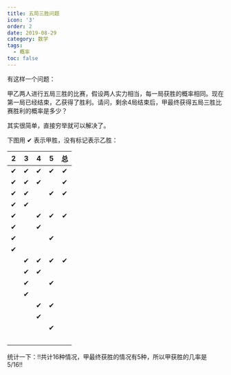 ```yaml
---
title: 五局三胜问题
icon: '3'
order: 2
date: 2019-08-29
category: 数学
tags:
  - 概率
toc: false
---
```


有这样一个问题：

甲乙两人进行五局三胜的比赛，假设两人实力相当，每一局获胜的概率相同。现在第一局已经结束，乙获得了胜利。请问，剩余4局结束后，甲最终获得五局三胜比赛胜利的概率是多少？

<!-- more -->

其实很简单，直接穷举就可以解决了。

下图用 ✔ 表示甲胜，没有标记表示乙胜：

| 2 | 3 | 4 | 5 |   总    |
|:-:|:-:|:-:|:-:|:------:|
| ✔ | ✔ | ✔ | ✔ |   ✔    |
| ✔ | ✔ | ✔ |   |   ✔    |
| ✔ | ✔ |   | ✔ |   ✔    |
| ✔ | ✔ |   |   |        |
| ✔ |   | ✔ | ✔ |   ✔    |
| ✔ |   | ✔ |   |        |
| ✔ |   |   | ✔ |        |
| ✔ |   |   |   |        |
|   | ✔ | ✔ | ✔ |   ✔    |
|   | ✔ | ✔ |   |        |
|   | ✔ |   | ✔ |        |
|   | ✔ |   |   |        |
|   |   | ✔ | ✔ |        |
|   |   | ✔ |   |        |
|   |   |   | ✔ |        |
|   |   |   |   | &zwnj; |

统计一下：!!共计16种情况，甲最终获胜的情况有5种，所以甲获胜的几率是 5/16!!